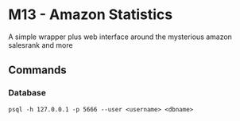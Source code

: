 
# M13 - Amazon Statistics

A simple wrapper plus web interface around the mysterious amazon salesrank and more

## Commands

### Database

    psql -h 127.0.0.1 -p 5666 --user <username> <dbname>

